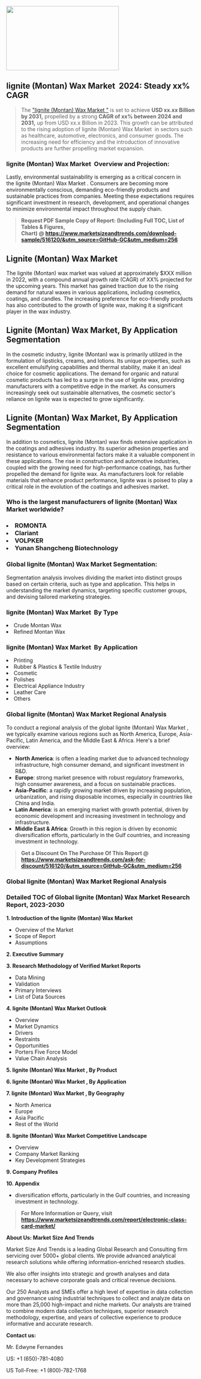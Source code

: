 <p><img class="alignnone size-medium wp-image-20088" src="https://ffe5etoiles.com/wp-content/uploads/2024/12/MST1-300x171.png" alt="" width="300" height="171" /></p><h2 id="ember46" class="ember-view reader-text-block__heading-2">lignite (Montan) Wax Market &nbsp;2024: Steady&nbsp;xx% CAGR</h2><blockquote id="ember47" class="ember-view reader-text-block__blockquote">The&nbsp;<a class="app-aware-link " href="https://www.marketsizeandtrends.com/download-sample/516120/&utm_source=GitHub-GC&utm_medium=256" target="_blank" data-test-app-aware-link="">"lignite (Montan) Wax Market "</a>&nbsp;is set to achieve&nbsp;<strong>USD&nbsp;xx.xx&nbsp;Billion by 2031,</strong>&nbsp;propelled by a strong&nbsp;<strong>CAGR of&nbsp;xx% between 2024 and 2031,</strong>&nbsp;up from USD xx.x Billion in 2023. This growth can be attributed to the rising adoption of&nbsp;lignite (Montan) Wax Market &nbsp;in sectors such as healthcare, automotive, electronics, and consumer goods. The increasing need for efficiency and the introduction of innovative products are further propelling market expansion.</blockquote><h3 id="ember48" class="ember-view reader-text-block__heading-3">lignite (Montan) Wax Market &nbsp;Overview and Projection:</h3><p id="ember49" class="ember-view reader-text-block__paragraph">Lastly, environmental sustainability is emerging as a critical concern in the&nbsp;lignite (Montan) Wax Market . Consumers are becoming more environmentally conscious, demanding eco-friendly products and sustainable practices from companies. Meeting these expectations requires significant investment in research, development, and operational changes to minimize environmental impact throughout the supply chain.</p><blockquote id="ember50" class="ember-view reader-text-block__blockquote"><strong>Request PDF Sample Copy of Report: (Including Full TOC, List of Tables &amp; Figures, Chart)&nbsp;@&nbsp;<strong><a href="https://www.marketsizeandtrends.com/download-sample/516120/&utm_source=GitHub-GC&utm_medium=256" target="_blank">https://www.marketsizeandtrends.com/download-sample/516120/&utm_source=GitHub-GC&utm_medium=256</a></strong></strong></blockquote><h3 class=""> <h2>Lignite (Montan) Wax Market</h2><p>The lignite (Montan) wax market was valued at approximately $XXX million in 2022, with a compound annual growth rate (CAGR) of XX% projected for the upcoming years. This market has gained traction due to the rising demand for natural waxes in various applications, including cosmetics, coatings, and candles. The increasing preference for eco-friendly products has also contributed to the growth of lignite wax, making it a significant player in the wax industry.</p><h2>Lignite (Montan) Wax Market, By Application Segmentation</h2><p>In the cosmetic industry, lignite (Montan) wax is primarily utilized in the formulation of lipsticks, creams, and lotions. Its unique properties, such as excellent emulsifying capabilities and thermal stability, make it an ideal choice for cosmetic applications. The demand for organic and natural cosmetic products has led to a surge in the use of lignite wax, providing manufacturers with a competitive edge in the market. As consumers increasingly seek out sustainable alternatives, the cosmetic sector's reliance on lignite wax is expected to grow significantly.</p><h2>Lignite (Montan) Wax Market, By Application Segmentation</h2><p>In addition to cosmetics, lignite (Montan) wax finds extensive application in the coatings and adhesives industry. Its superior adhesion properties and resistance to various environmental factors make it a valuable component in these applications. The rise in construction and automotive industries, coupled with the growing need for high-performance coatings, has further propelled the demand for lignite wax. As manufacturers look for reliable materials that enhance product performance, lignite wax is poised to play a critical role in the evolution of the coatings and adhesives market.</p></h3><h3 id="" class="">Who is the largest manufacturers of&nbsp;lignite (Montan) Wax Market worldwide?</h3><h3 class=""></Li><Li>ROMONTA</Li><Li> Clariant</Li><Li> VOLPKER</Li><Li> Yunan Shangcheng Biotechnology</h3><h3 id="ember53" class="ember-view reader-text-block__heading-3">Global&nbsp;lignite (Montan) Wax Market Segmentation:</h3><p id="ember54" class="ember-view reader-text-block__paragraph">Segmentation analysis involves dividing the market into distinct groups based on certain criteria, such as type and application. This helps in understanding the market dynamics, targeting specific customer groups, and devising tailored marketing strategies.</p><h3 id="" class="">lignite (Montan) Wax Market &nbsp;By Type</h3><p></Li><Li>Crude Montan Wax</Li><Li> Refined Montan Wax</p><h3 id="" class="">lignite (Montan) Wax Market &nbsp;By Application</h3><p class=""></Li><Li>Printing</Li><Li> Rubber & Plastics & Textile Industry</Li><Li> Cosmetic</Li><Li> Polishes</Li><Li> Electrical Appliance Industry</Li><Li> Leather Care</Li><Li> Others</p><h3 id="ember62" class="ember-view reader-text-block__heading-3">Global lignite (Montan) Wax Market Regional Analysis</h3><p id="ember63" class="ember-view reader-text-block__paragraph">To conduct a regional analysis of the global lignite (Montan) Wax Market , we typically examine various regions such as North America, Europe, Asia-Pacific, Latin America, and the Middle East &amp; Africa. Here's a brief overview:</p><ul><li><strong>North America</strong>: is often a leading market due to advanced technology infrastructure, high consumer demand, and significant investment in R&amp;D.</li><li><strong>Europe</strong>: strong market presence with robust regulatory frameworks, high consumer awareness, and a focus on sustainable practices.</li><li><strong>Asia-Pacific</strong>: a rapidly growing market driven by increasing population, urbanization, and rising disposable incomes, especially in countries like China and India.</li><li><strong>Latin America</strong>: is an emerging market with growth potential, driven by economic development and increasing investment in technology and infrastructure.</li><li><strong>Middle East &amp; Africa</strong>: Growth in this region is driven by economic diversification efforts, particularly in the Gulf countries, and increasing investment in technology.</li></ul><blockquote id="ember61" class="ember-view reader-text-block__blockquote"><strong>Get a Discount On The Purchase Of This Report @ <strong><a href="https://html-cleaner.com/" target="">https://www.marketsizeandtrends.com/ask-for-discount/516120/&utm_source=GitHub-GC&utm_medium=256</a></strong></strong></blockquote><h3 id="ember62" class="ember-view reader-text-block__heading-3">Global lignite (Montan) Wax Market Regional Analysis</h3><h3 id="" class="">Detailed TOC of Global lignite (Montan) Wax Market Research Report, 2023-2030</h3><p id="" class=""><strong>1. Introduction of the lignite (Montan) Wax Market </strong></p><ul><li>Overview of the Market</li><li>Scope of Report</li><li>Assumptions</li></ul><p id="" class=""><strong>2. Executive Summary</strong></p><p id="" class=""><strong>3. Research Methodology of Verified Market Reports</strong></p><ul><li>Data Mining</li><li>Validation</li><li>Primary Interviews</li><li>List of Data Sources</li></ul><p id="" class=""><strong>4. lignite (Montan) Wax Market Outlook</strong></p><ul><li>Overview</li><li>Market Dynamics</li><li>Drivers</li><li>Restraints</li><li>Opportunities</li><li>Porters Five Force Model</li><li>Value Chain Analysis</li></ul><p id="" class=""><strong>5. lignite (Montan) Wax Market , By Product</strong></p><p id="" class=""><strong>6. lignite (Montan) Wax Market , By Application</strong></p><p id="" class=""><strong>7. lignite (Montan) Wax Market , By Geography</strong></p><ul><li>North America</li><li>Europe</li><li>Asia Pacific</li><li>Rest of the World</li></ul><p id="" class=""><strong>8. lignite (Montan) Wax Market Competitive Landscape</strong></p><ul><li>Overview</li><li>Company Market Ranking</li><li>Key Development Strategies</li></ul><p id="" class=""><strong>9. Company Profiles</strong></p><p id="" class=""><strong>10. Appendix</strong></p><ul><li>diversification efforts, particularly in the Gulf countries, and increasing investment in technology.</li></ul><blockquote id="ember65" class="ember-view reader-text-block__blockquote"><strong>For More Information or Query, visit <strong><strong><a href="https://html-cleaner.com/" target="">https://www.marketsizeandtrends.com/report/electronic-class-card-market/</a></strong></strong></strong></blockquote><p id="" class=""><strong>About Us: Market Size And Trends</strong></p><p id="" class="">Market Size And Trends is a leading Global Research and Consulting firm servicing over 5000+ global clients. We provide advanced analytical research solutions while offering information-enriched research studies.</p><p id="" class="">We also offer insights into strategic and growth analyses and data necessary to achieve corporate goals and critical revenue decisions.</p><p id="" class="">Our 250 Analysts and SMEs offer a high level of expertise in data collection and governance using industrial techniques to collect and analyze data on more than 25,000 high-impact and niche markets. Our analysts are trained to combine modern data collection techniques, superior research methodology, expertise, and years of collective experience to produce informative and accurate research.</p><p id="" class=""><strong>Contact us:</strong></p><p id="" class="">Mr. Edwyne Fernandes</p><p id="" class="">US: +1 (650)-781-4080</p><p id="" class="">US Toll-Free: +1 (800)-782-1768</p>
